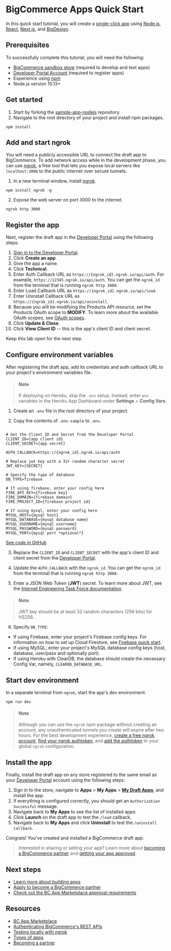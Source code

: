 # BigCommerce Apps Quick Start

In this quick start tutorial, you will create a [single-click app](/api-docs/getting-started/building-apps-bigcommerce/types-of-apps) using [Node.js](https://nodejs.org/en/), [React](https://www.reactjs.org/), [Next.js](https://nextjs.org/), and [BigDesign](https://developer.bigcommerce.com/big-design). 

## Prerequisites

To successfully complete this tutorial, you will need the following:

* [BigCommerce sandbox store](/api-docs/partner/getting-started/create-a-sandbox-store) (required to develop and test apps)
* [Developer Portal Account](https://devtools.bigcommerce.com/) (required to register apps)
* Experience using [npm](https://www.npmjs.com/)
* Node.js version 10.13+

## Get started

1. Start by forking the [sample-app-nodejs](https://github.com/bigcommerce/sample-app-nodejs) repository.
2. Navigate to the root directory of your project and install npm packages.

```shell
npm install
```

## Add and start ngrok

You will need a publicly accessible URL to connect the draft app to BigCommerce. To add network access while in the development phase, you can use [ngrok](https://ngrok.com/docs), a free tool that lets you expose local servers like `localhost:3000` to the public internet over secure tunnels.

1. In a new terminal window, install [ngrok](https://www.npmjs.com/package/ngrok#usage).

```shell
npm install ngrok -g
```

2. Expose the web server on port 3000 to the internet.

```shell
ngrok http 3000
```

## Register the app

Next, register the draft app in the [Developer Portal](https://devtools.bigcommerce.com/) using the following steps:

1. [Sign in to the Developer Portal](https://devtools.bigcommerce.com/).
2. Click **Create an app**.
3. Give the app a name.
4. Click **Technical**.
5. Enter Auth Callback URL as `https://{ngrok_id}.ngrok.io/api/auth`. For example, `https://12345.ngrok.io/api/auth`. You can get the `ngrok_id` from the terminal that is running `ngrok http 3000`.
6. Enter Load Callback URL as `https://{ngrok_id}.ngrok.io/api/load`.
7. Enter Uninstall Callback URL as `https://{ngrok_id}.ngrok.io/api/uninstall`.
8. Because you will be modifying the Products API resource, set the Products OAuth scope to **MODIFY**. To learn more about the available OAuth scopes, see [OAuth scopes](/api-docs/getting-started/authentication/rest-api-authentication#oauth-scopes).
9. Click **Update & Close**.
10. Click **View Client ID** -- this is the app's client ID and client secret.

Keep this tab open for the next step.

## Configure environment variables

After registering the draft app, add its credentials and auth callback URL to your project's environment variables file.

<!-- theme: info -->
> #### Note
> If deploying on Heroku, skip the `.env` setup. Instead, enter `env` variables in the Heroku App Dashboard under **Settings** > **Config Vars**.



1. Create an `.env` file in the root directory of your project.

2. Copy the contents of `.env-sample` to `.env`.

```shell

# Get the Client ID and Secret from the Developer Portal
CLIENT_ID={app client id}
CLIENT_SECRET={app secret}

AUTH_CALLBACK=https://{ngrok_id}.ngrok.io/api/auth

# Replace jwt key with a 32+ random character secret
JWT_KEY={SECRET}

# Specify the type of database
DB_TYPE=firebase

# If using firebase, enter your config here
FIRE_API_KEY={firebase key}
FIRE_DOMAIN={firebase domain}
FIRE_PROJECT_ID={firebase project id}

# If using mysql, enter your config here
MYSQL_HOST={mysql host}
MYSQL_DATABASE={mysql database name}
MYSQL_USERNAME={mysql username}
MYSQL_PASSWORD={mysql password}
MYSQL_PORT={mysql port *optional*}
```

[See code in GitHub](https://github.com/bigcommerce/sample-app-nodejs/blob/main/.env-sample)

3. Replace the `CLIENT_ID` and `CLIENT_SECRET` with the app's client ID and client secret from the [Developer Portal](https://devtools.bigcommerce.com/).

4. Update the `AUTH_CALLBACK` with the `ngrok_id`. You can get the `ngrok_id` from the terminal that is running `ngrok http 3000`. 

5. Enter a JSON Web Token (**JWT**) secret. To learn more about JWT, see the [Internet Engineering Task Force documentation](https://datatracker.ietf.org/doc/html/rfc7519).

<!-- theme: info -->
> #### Note
> JWT key should be at least 32 random characters (256 bits) for HS256.



6. Specify `DB_TYPE`:
* If using Firebase, enter your project's Firebase config keys. For information on how to set up Cloud Firestore, see [Firebase quick start](https://firebase.google.com/docs/firestore/quickstart). 
* If using MySQL, enter your project's MySQL database config keys (host, database, user/pass and optionally port).
* If using Heroku with ClearDB, the database should create the necessary Config Var, namely, `CLEARDB_DATABASE_URL`.

## Start dev environment

In a separate terminal from `ngrok`, start the app's dev environment.

```shell
npm run dev
```
<!-- theme: info -->
> #### Note
> Although you can use the `ngrok` npm package without creating an account, any unauthenticated tunnels you create will expire after two hours. For the best development experience, [create a free ngrok account](https://dashboard.ngrok.com/signup), [find your ngrok authtoken](https://dashboard.ngrok.com/get-started/your-authtoken), and [add the authtoken](https://ngrok.com/docs#getting-started-authtoken) to your global `ngrok` configuration.



## Install the app

Finally, install the draft app on any store registered to the same email as your [Developer Portal](https://devtools.bigcommerce.com/my/apps) account using the following steps: 

1. Sign in to the store, navigate to **Apps** > **My Apps** > [**My Draft Apps**](https://login.bigcommerce.com/deep-links/manage/marketplace/apps/my-apps/drafts), and install the app.
2. If everything is configured correctly, you should get an `Authorization Successful` message.
3. Navigate back to **My Apps** to see the list of installed apps.
4. Click **Launch** on the draft app to test the `/load` callback.
5. Navigate back to **My Apps** and click **Uninstall** to test the `/uninstall callback`.

Congrats! You've created and installed a BigCommerce draft app.

<!-- theme: info -->

> Interested in sharing or selling your app? Learn more about [becoming a BigCommerce partner](https://www.bigcommerce.com/partners/become-a-partner) and [getting your app approved](/api-docs/partner/app-store-approval-requirements).



## Next steps
* [Learn more about building apps](/api-docs/getting-started/building-apps-bigcommerce/building-apps)
* [Apply to become a BigCommerce partner](https://www.bigcommerce.com/partners/become-a-partner)
* [Check out the BC App Marketplace approval requirements](/api-docs/partner/app-store-approval-requirements)

## Resources
* [BC App Marketplace](https://www.bigcommerce.com/apps/)
* [Authenticating BigCommerce's REST APIs](/api-docs/getting-started/authentication/rest-api-authentication)
* [Testing locally with ngrok](/api-docs/apps/guide/development#testing-locally-with-ngrok)
* [Types of apps](/api-docs/getting-started/building-apps-bigcommerce/types-of-apps)
* [Becoming a partner](/api-docs/partner/becoming-a-partner)
